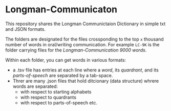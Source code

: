 # Longman-Communicaton
This repository shares the Longman Communictaion Dictionary in simple txt and JSON formats.

The folders are designated for the files crossponding to the top `x` thousand number of words in oral/writing communication.  For example `LC-9K` is the folder carrying files for the *Longman-Communication 9000 words*.

Within each folder, you can get words in various formats:
  - a .tsv file has entries at each line where a *word*, its *quardrant*, and its *parts-of-speech* are separated by a tab-space.
  - Threr are many .json files that hold ditcionary (data structure) whrere words are separated:
    - with respect to starting alphabets
    - with respect to quardrants
    - with respect to parts-of-speech etc.
